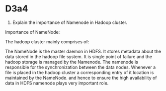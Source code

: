 # D3a4
1. Explain the importance of Namenode in Hadoop cluster.

Importance of NameNode:

The hadoop cluster mainly comprises of:

The NameNode is the master daemon in HDFS.
It stores metadata about the data stored in the hadoop file system.
It is single point of failure  and the hadoop storage is managed by the Namenode.
The namenode is responsible for the synchronization between the data nodes.
Whenever a file is placed in the hadoop cluster a corresponding entry of it location is 
maintained by the NameNode.
and hence to ensure the high availability of data in HDFS namenode plays very important role.
